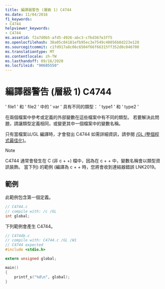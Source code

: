 ```yaml
---
title: 編譯器警告 (層級 1) C4744
ms.date: 11/04/2016
f1_keywords:
- C4744
helpviewer_keywords:
- C4744
ms.assetid: f2a7d0b5-afd5-4926-abc3-cfbd367e3ff5
ms.openlocfilehash: 38a05c04181efb95ec3e7549c40056b8d223e128
ms.sourcegitcommit: c1fd917a8c06c6504f66f66315ff352d0c046700
ms.translationtype: MT
ms.contentlocale: zh-TW
ms.lasthandoff: 09/16/2020
ms.locfileid: "90685550"
---
```

# <a name="compiler-warning-level-1-c4744"></a>編譯器警告 (層級 1) C4744

' file1 ' 和 ' file2 ' 中的 ' var ' 具有不同的類型： ' type1 ' 和 ' type2 '

在兩個檔案中參考或定義的外部變數在這些檔案中有不同的類型。  若要解決此問題，請讓類型定義相同，或變更其中一個檔案中的變數名稱。

只有當檔案以/GL 編譯時，才會發出 C4744  如需詳細資訊，請參閱 [/GL (整個程式最佳化)](../../build/reference/gl-whole-program-optimization.md)。

> [!NOTE]
> C4744 通常會發生在 C (非 c + +) 檔中，因為在 c + + 中，變數名稱會以類型資訊裝飾。  當下列) 的範例 (編譯為 c + + 時，您將會收到連結器錯誤 LNK2019。

## <a name="examples"></a>範例

此範例包含第一個定義。

```c
// C4744.c
// compile with: /c /GL
int global;
```

下列範例會產生 C4744。

```c
// C4744b.c
// compile with: C4744.c /GL /W1
// C4744 expected
#include <stdio.h>

extern unsigned global;

main()
{
    printf_s("%d\n", global);
}
```
